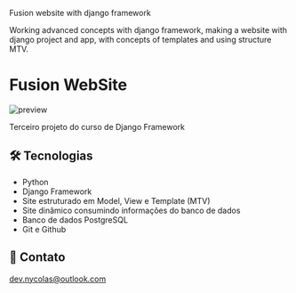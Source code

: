 Fusion website with django framework

Working advanced concepts with django framework, making a website with django project and app, with concepts of templates and using structure MTV.

# Fusion WebSite

![preview](https://github.com/devnycolas/fusion/assets/143043571/a9161400-6f16-4216-9574-cd2a99663941)

Terceiro projeto do curso de Django Framework


## 🛠 Tecnologias

- Python
- Django Framework
- Site estruturado em Model, View e Template (MTV)
- Site dinâmico consumindo informações do banco de dados
- Banco de dados PostgreSQL
- Git e Github

## 💛 Contato

dev.nycolas@outlook.com
